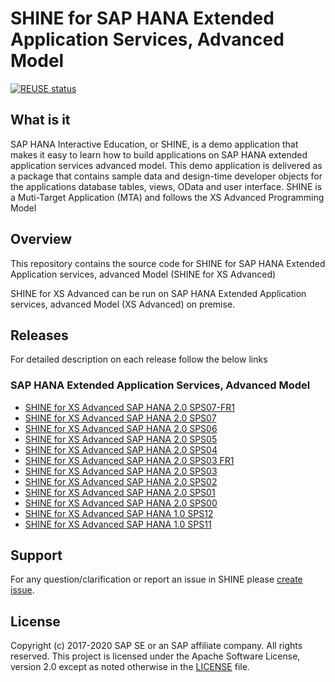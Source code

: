 SHINE for SAP HANA Extended Application Services, Advanced Model
===============
[![REUSE status](https://api.reuse.software/badge/github.com/SAP-samples/hana-shine-xsa)](https://api.reuse.software/info/github.com/SAP-samples/hana-shine-xsa)

## What is it
SAP HANA Interactive Education, or SHINE, is a demo application that makes it easy to learn how to build applications on SAP HANA extended application services advanced model. This demo application is delivered as a package that contains sample data and design-time developer objects for the applications database tables, views, OData and user interface. SHINE is a Muti-Target Application (MTA) and follows the XS Advanced Programming Model

## Overview
This repository contains the source code for SHINE for SAP HANA Extended Application services, advanced Model (SHINE for XS Advanced)

SHINE for XS Advanced can be run on SAP HANA Extended Application services, advanced Model (XS Advanced) on premise.

## Releases

For detailed description on each release follow the below links 

### SAP HANA Extended Application Services, Advanced Model
- [SHINE for XS Advanced SAP HANA 2.0 SPS07-FR1](SHINE-XSA.md)
- [SHINE for XS Advanced SAP HANA 2.0 SPS07](https://github.com/SAP-samples/hana-shine-xsa/blob/HANA2.0-SPS07/SHINE-XSA.md)
- [SHINE for XS Advanced SAP HANA 2.0 SPS06](https://github.com/SAP-samples/hana-shine-xsa/blob/HANA2.0-SPS06/SHINE-XSA.md)
- [SHINE for XS Advanced SAP HANA 2.0 SPS05](https://github.com/SAP/hana-shine-xsa/blob/HANA2.0-SPS05/README.md)
- [SHINE for XS Advanced SAP HANA 2.0 SPS04](https://github.com/SAP/hana-shine-xsa/blob/HANA2.0-SPS04/README.md)
- [SHINE for XS Advanced SAP HANA 2.0 SPS03 FR1](https://github.com/SAP/hana-shine-xsa/blob/HANA-2.0-SPS03-FR1/README.md)
- [SHINE for XS Advanced SAP HANA 2.0 SPS03](https://github.com/SAP/hana-shine-xsa/blob/HANA2.0-SPS03/README.md)
- [SHINE for XS Advanced SAP HANA 2.0 SPS02](https://github.com/SAP/hana-shine-xsa/blob/HANA2.0-SPS02/README.md)
- [SHINE for XS Advanced SAP HANA 2.0 SPS01](https://github.com/SAP/hana-shine-xsa/blob/HANA2.0-SPS01/README.md)
- [SHINE for XS Advanced SAP HANA 2.0 SPS00](https://github.com/SAP/hana-shine-xsa/blob/HANA2.0-SPS00/README.md)
- [SHINE for XS Advanced SAP HANA 1.0 SPS12](https://github.com/SAP/hana-shine-xsa/blob/SPS12/README.md)
- [SHINE for XS Advanced SAP HANA 1.0 SPS11](https://github.com/SAP/hana-shine-xsa/blob/SPS11/README.md)

## Support
For any question/clarification or report an issue in SHINE please [create issue](https://github.com/sap/hana-shine-xsa/issues/new/).

## License
Copyright (c) 2017-2020 SAP SE or an SAP affiliate company. All rights reserved.
This project is licensed under the Apache Software License, version 2.0 except as noted otherwise in the [LICENSE](LICENSES/Apache-2.0.txt) file.
